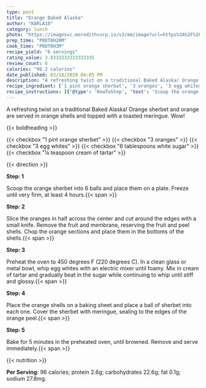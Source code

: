 ```yaml
---
type: post
title: "Orange Baked Alaska"
author: "KARLA10"
category: lunch
photo: "https://imagesvc.meredithcorp.io/v3/mm/image?url=https%3A%2F%2Fimages.media-allrecipes.com%2Fuserphotos%2F5034564.jpg"
prep_time: "P0DT0H20M"
cook_time: "P0DT0H3M"
recipe_yield: "6 servings"
rating_value: 3.8333333333333335
review_count: 6
calories: "96.2 calories"
date_published: 03/18/2020 04:05 PM
description: "A refreshing twist on a traditional Baked Alaska! Orange sherbet and orange are served in orange shells and topped with a toasted meringue. Wow!"
recipe_ingredient: ['1 pint orange sherbet', '3 oranges', '3 egg whites', '6 tablespoons white sugar', '¼ teaspoon cream of tartar']
recipe_instructions: [{'@type': 'HowToStep', 'text': 'Scoop the orange sherbet into 6 balls and place them on a plate. Freeze until very firm, at least 4 hours.\n'}, {'@type': 'HowToStep', 'text': 'Slice the oranges in half across the center and cut around the edges with a small knife. Remove the fruit and membrane, reserving the fruit and peel shells. Chop the orange sections and place them in the bottoms of the shells.\n'}, {'@type': 'HowToStep', 'text': 'Preheat the oven to 450 degrees F (220 degrees C). In a clean glass or metal bowl, whip egg whites with an electric mixer until foamy. Mix in cream of tartar and gradually beat in the sugar while continuing to whip until stiff and glossy.\n'}, {'@type': 'HowToStep', 'text': 'Place the orange shells on a baking sheet and place a ball of sherbet into each one. Cover the sherbet with meringue, sealing to the edges of the orange peel.\n'}, {'@type': 'HowToStep', 'text': 'Bake for 5 minutes in the preheated oven, until browned. Remove and serve immediately.\n'}]
---
```


A refreshing twist on a traditional Baked Alaska! Orange sherbet and orange are served in orange shells and topped with a toasted meringue. Wow! 

{{< boldheading >}}

{{< checkbox "1 pint orange sherbet" >}}
{{< checkbox "3  oranges" >}}
{{< checkbox "3  egg whites" >}}
{{< checkbox "6 tablespoons white sugar" >}}
{{< checkbox "¼ teaspoon cream of tartar" >}}


{{< direction >}}

**Step: 1**

Scoop the orange sherbet into 6 balls and place them on a plate. Freeze until very firm, at least 4 hours.{{< span >}}

**Step: 2**

Slice the oranges in half across the center and cut around the edges with a small knife. Remove the fruit and membrane, reserving the fruit and peel shells. Chop the orange sections and place them in the bottoms of the shells.{{< span >}}

**Step: 3**

Preheat the oven to 450 degrees F (220 degrees C). In a clean glass or metal bowl, whip egg whites with an electric mixer until foamy. Mix in cream of tartar and gradually beat in the sugar while continuing to whip until stiff and glossy.{{< span >}}

**Step: 4**

Place the orange shells on a baking sheet and place a ball of sherbet into each one. Cover the sherbet with meringue, sealing to the edges of the orange peel.{{< span >}}

**Step: 5**

Bake for 5 minutes in the preheated oven, until browned. Remove and serve immediately.{{< span >}}

{{< nutrition >}}

**Per Serving:** 96 calories; protein 2.6g; carbohydrates 22.6g; fat 0.1g; sodium 27.8mg.